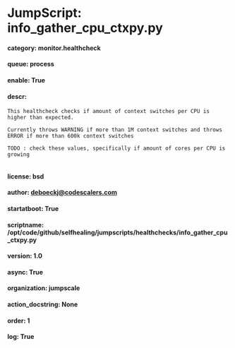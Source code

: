 
# JumpScript: info_gather_cpu_ctxpy.py
        
#### category: monitor.healthcheck
#### queue: process
#### enable: True
#### descr: 
```
This healthcheck checks if amount of context switches per CPU is higher than expected.

Currently throws WARNING if more than 1M context switches and throws ERROR if more than 600k context switches

TODO : check these values, specifically if amount of cores per CPU is growing


```
#### license: bsd
#### author: deboeckj@codescalers.com
#### startatboot: True
#### scriptname: /opt/code/github/selfhealing/jumpscripts/healthchecks/info_gather_cpu_ctxpy.py
#### version: 1.0
#### async: True
#### organization: jumpscale
#### action_docstring: None
#### order: 1
#### log: True